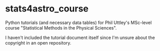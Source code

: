 # stats4astro_course

Python tutorials (and necessary data tables) for Phil Uttley's MSc-level course
"Statistical Methods in the Physical Sciences".

I haven't included the tutorial document itself since I'm unsure about the 
copyright in an open repository.